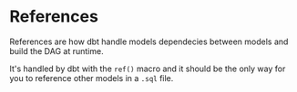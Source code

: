 <!-- .slide -->
# References

References are how dbt handle models dependecies between models and build the DAG at runtime.

It's handled by dbt with the `ref()` macro and it should be the only way for you to reference other models in a `.sql` file.

